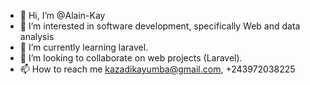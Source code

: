 - 👋 Hi, I’m @Alain-Kay
- 👀 I’m interested in software development, specifically Web and data analysis
- 🌱 I’m currently learning laravel.
- 💞️ I’m looking to collaborate on web projects (Laravel).
- 📫 How to reach me kazadikayumba@gmail.com, +243972038225

<!---
Alain-Kay/Alain-Kay is a ✨ special ✨ repository because its `README.md` (this file) appears on your GitHub profile.
You can click the Preview link to take a look at your changes.
--->
